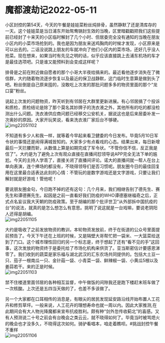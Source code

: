 # 魔都渡劫记2022-05-11

小区封控的第54天，今天的午餐是娃娃菜粉丝炖排骨，虽然静默了还是清库存的一天。这个娃娃菜是当日浦东开始鸳鸯锅封生效的当晚，区里暗戳戳把我们这些提前已经封了十来天的小区临时解封了几个小时、但居委完全没有通知的当晚在朋友小区内的小菜市场抢到的。我也是因为朋友来送鸡胸肉的时候才发现，小区原来是可以出去的。二话没说跳上朋友的车就冲向了他们小区内的菜市场，还好几乎没人抢菜。现在想来，如果当时有先见之明的话，似乎应该直接跳上去浦东机场的车才是最佳选项吧。只是谁又能预料到会变成这样呢？

排骨是之前在附近做自愿者的那个小哥大半夜给搞来的。最近看他逐步消失在了微信群，大约随着物流逐步恢复以及最近的保卫战静默，这门临时生意算是做到头了吧。粉丝倒是自己原来囤的，没敢吃上次发的那批问题多多的物资里面的那个“龙口宴”粉丝。

说起上次发的问题物资，昨天听到有邻居在大群里更新进展。有心邻居搞了个投诉和质检，质检结论是除了那个莫名其妙牌子的洗衣液之外，其他所有的吃的都没检测出什么问题。洗衣液供应商问题已经移交公安机关，据说这也是后来居委补发一次奥妙的原因。大家开玩笑说，看来洗衣液厂家后台不够硬。  
<img decoding="async" src="https://i0.wp.com/s2.loli.net/2022/05/11/Jz3Kruqa5ptxl6W.jpg?w=640&#038;ssl=1" alt="img22051102" data-recalc-dims="1" /> 

不知道有多少人和我一样，就等着今早起来看卫健委的今日发布。毕竟5月10日军令状的事情还是闹得满城皆知的。大家多少有点看戏的心态。结果出来，每日新增最后一天拦腰而斩，从数值上算是如期完成了军令状。“不管你信不信，反正我是信了”。大约是为了避免上次有观众直接在直播间怼领导说APP完全无法下单的尴尬。今天的主持人学乖了，直接关闭了直播间评论。诺大的直播间就一帮人在台上单向表演，连个捧场的都没有，不晓得领导们是否习惯呢。朋友圈今日的最佳回复用在这里最合适表达此刻的心情：不管玩的是数字游戏还是文字游戏，只要让我们解封就是好游戏！管他呢！

要说朋友圈金句，今日跑不掉的还有这句：几个月来，我们相继告别了德先生、赛先生和谭德赛先生。起因是之前一直看好我们防疫的WHO谭德塞继福奇之后，正式点名妄议我大天朝的防疫政策。至于胡编的那个批评世卫“从外部拆中国抗疫的台”的说法，就真的是怎么想怎么有意思。挑明了说这就是一台戏嘛，要说老阴阳人还得是胡编。  
<img decoding="async" src="https://i0.wp.com/s2.loli.net/2022/05/11/9c2sS5TYn6N4HQA.jpg?w=640&#038;ssl=1" alt="img22051105" data-recalc-dims="1" /> 

大约是吸收了之前发放物资的教训，本轮物资发放前，终于在街道的公众号里面提前预告了。今天下午还在上班的时候，又是隔壁大哥帮忙把一袋米、一大篮菜给送到了门口。这个城市理性回归的另一个标志是，终于想起了还有“看不见的手”这回事，这次发放的物资终于是委托给了市场化机构来供货了。亚当斯密估计要感恩涕零了。我们收到的蔬菜是家乐福与湖北武汉的汇东农场共同提供的。包括大土豆一只、茄子一根南瓜一只、金针菇一袋、小青菜一袋、鲜辣椒一袋、小黄瓜5根以及姜蒜若干。来的正是时候。  
<img decoding="async" src="https://i0.wp.com/s2.loli.net/2022/05/11/ZSJ4mMLURfzTQPn.jpg?w=640&#038;ssl=1" alt="img22051103" data-recalc-dims="1" /> 

禁不住楼道里面邻居的各种相互监督，中午做饭的间隙我还是跑下楼赶末班车做了一次核酸。上次还是五四当天做的了，也差不多该做了。

另一个大家都在口耳相传的消息是，有眼尖的居民发现延安路沿线开始布置人工花卉和修剪草坪。一般来说，人工花卉的理想寿命也就一周以内。因此大家推测,在此期间会有大人物光降魔都来宣布抗疫胜利。颇有种“剑外忽传收蓟北”的喜感。又有人预测说二十号之前会有台晚会之类云云，就不晓得如何了。毕竟当时被骂熄火的晚会也才没多久，不晓得这次如何。骑驴看唱本，咱走着瞧呗。#挑战封控午餐不重样  
<img decoding="async" src="https://i0.wp.com/s2.loli.net/2022/05/11/6DnWQK819zOuyiF.jpg?w=640&#038;ssl=1" alt="img22051106" data-recalc-dims="1" />
